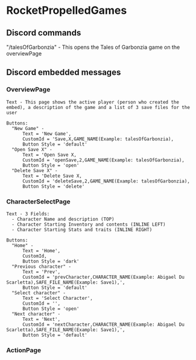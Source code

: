 # RocketPropelledGames

## Discord commands
 "/talesOfGarbonzia" - This opens the Tales of Garbonzia game on the overviewPage

## Discord embedded messages
  ### OverviewPage
    Text - This page shows the active player (person who created the embed), a description of the game and a list of 3 save files for the user

    Buttons:
      "New Game" -
          Text = 'New Game',
          CustomId = 'Save,X,GAME_NAME(Example: talesOfGarbonzia),
          Button Style = 'default'
      "Open Save X" -
          Text = 'Open Save X,
          CustomId = 'openSave,2,GAME_NAME(Example: talesOfGarbonzia),
          Button Style = 'open'
      "Delete Save X" -
          Text = 'Delete Save X,
          CustomId = 'deleteSave,2,GAME_NAME(Example: talesOfGarbonzia),
          Button Style = 'delete'

  ### CharacterSelectPage
    Text - 3 Fields: 
      - Character Name and description (TOP)
      - Character Starting Inventory and contents (INLINE LEFT)
      - Character Starting Stats and traits (INLINE RIGHT)

    Buttons:
      "Home" - 
          Text = 'Home',
          CustomId,
          Button Style = 'dark'
      "Previous character" - 
          Text = 'Prev',
          CustomId = 'prevCharacter,CHARACTER_NAME(Example: Abigael Du Scarletta),SAFE_FILE_NAME(Example: Save1),',
          Button Style = 'default'
      "Select character" - 
          Text = 'Select Character',
          CustomId = '',
          Button Style = 'open'
      "Next character" -
          Text = 'Next',
          CustomId = 'nextCharacter,CHARACTER_NAME(Example: Abigael Du Scarletta),SAFE_FILE_NAME(Example: Save1),',
          Button Style = 'default'

  ### ActionPage
